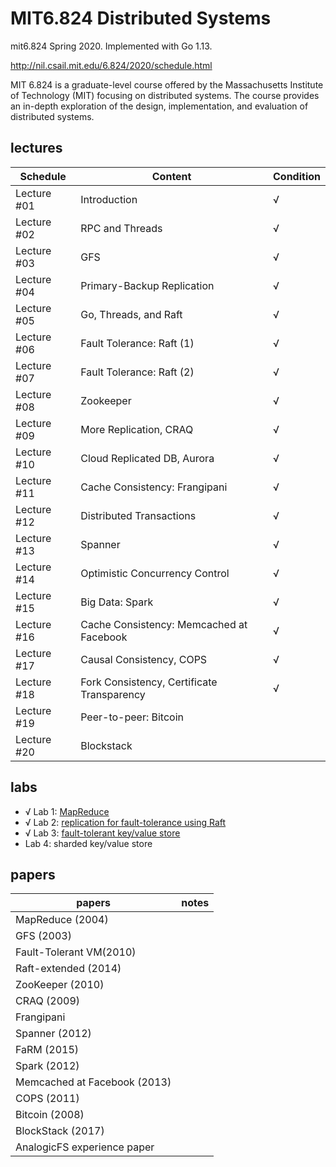 # MIT6.824 Distributed Systems

mit6.824 Spring 2020. Implemented with Go 1.13.

http://nil.csail.mit.edu/6.824/2020/schedule.html

MIT 6.824 is a graduate-level course offered by the Massachusetts Institute of Technology (MIT) focusing on distributed systems. The course provides an in-depth exploration of the design, implementation, and evaluation of distributed systems.

## lectures

| Schedule    |                    Content                   | Condition |
| ----------- | -------------------------------------------- | --------- |
| Lecture #01 | Introduction                                 |     √     |
| Lecture #02 | RPC and Threads                              |     √     |
| Lecture #03 | GFS                                          |     √     |
| Lecture #04 | Primary-Backup Replication                   |     √     |
| Lecture #05 | Go, Threads, and Raft                        |     √     |
| Lecture #06 | Fault Tolerance: Raft (1)                    |     √     |
| Lecture #07 | Fault Tolerance: Raft (2)                    |     √     |
| Lecture #08 | Zookeeper                                    |     √     |
| Lecture #09 | More Replication, CRAQ                       |     √     |
| Lecture #10 | Cloud Replicated DB, Aurora                  |     √     |
| Lecture #11 | Cache Consistency: Frangipani                |     √     |
| Lecture #12 | Distributed Transactions                     |     √     |
| Lecture #13 | Spanner                                      |     √     |
| Lecture #14 | Optimistic Concurrency Control               |     √     |
| Lecture #15 | Big Data: Spark                              |     √     |
| Lecture #16 | Cache Consistency: Memcached at Facebook     |     √     |
| Lecture #17 | Causal Consistency, COPS                     |     √     |
| Lecture #18 | Fork Consistency, Certificate Transparency   |     √     |
| Lecture #19 | Peer-to-peer: Bitcoin                        |           |
| Lecture #20 | Blockstack                                   |           |

## labs

- √ Lab 1: [MapReduce](records/[mit%206.824]%20lab1：MapReduce.docx)
- √ Lab 2: [replication for fault-tolerance using Raft](records/[mit%206.824]%20lab2：Raft.docx)
- √ Lab 3: [fault-tolerant key/value store](records/[mit%206.824]%20lab3：KVRaft.docx)
- Lab 4: sharded key/value store


## papers

|             papers            |          notes          |
| ----------------------------- | ----------------------- |
|  MapReduce (2004)             |                         |
|  GFS (2003)                   |                         |
|  Fault-Tolerant VM(2010)      |                         |
|  Raft-extended (2014)         |                         |
|  ZooKeeper (2010)             |                         |
|  CRAQ (2009)                  |                         |
|  Frangipani                   |                         |
|  Spanner (2012)               |                         |
|  FaRM (2015)                  |                         |
|  Spark (2012)                 |                         |
|  Memcached at Facebook (2013) |                         |
|  COPS (2011)                  |                         |
|  Bitcoin (2008)               |                         |
|  BlockStack (2017)            |                         |
|  AnalogicFS experience paper  |                         |